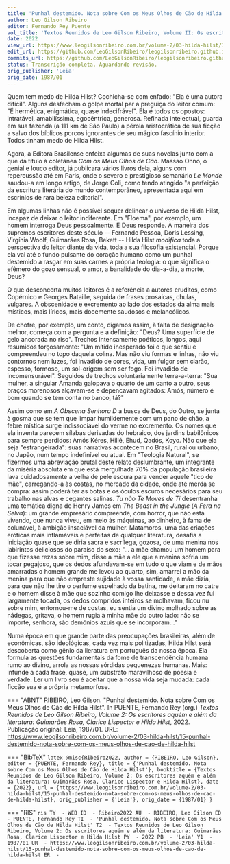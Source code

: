 ```yaml
---
title: 'Punhal destemido. Nota sobre Com os Meus Olhos de Cão de Hilda Hilst'
author: Leo Gilson Ribeiro
editor: Fernando Rey Puente
vol_title: 'Textos Reunidos de Leo Gilson Ribeiro, Volume II: Os escritores aquém e além da literatura: Guimarães Rosa, Clarice Lispector e Hilda Hilst'
date: 2022
view_url: https://www.leogilsonribeiro.com.br/volume-2/03-hilda-hilst/15-punhal-destemido-nota-sobre-com-os-meus-olhos-de-cao-de-hilda-hilst
edit_url: https://github.com/LeoGilsonRibeiro/leogilsonribeiro.github.io/edit/main//docs/markdown/volume-2/03-hilda-hilst/15-punhal-destemido-nota-sobre-com-os-meus-olhos-de-cao-de-hilda-hilst.md
commits_url: https://github.com/LeoGilsonRibeiro/leogilsonribeiro.github.io/commits/main/docs/markdown/volume-2/03-hilda-hilst/15-punhal-destemido-nota-sobre-com-os-meus-olhos-de-cao-de-hilda-hilst.md
status: Transcrição completa. Aguardando revisão.
orig_publisher: 'Leia'
orig_date: 1987/01
---
```


Quem tem medo de Hilda Hilst? Cochicha-se com enfado: "Ela é uma autora difícil". Alguns desfecham o golpe mortal par a preguiça do leitor comum: "É hermética, enigmática, quase indecifrável". Ela é todos os opostos: intratável, amabilíssima, egocêntrica, generosa. Refinada intelectual, guarda em sua fazenda (a 111 km de São Paulo) a pérola aristocrática de sua ficção a salvo dos bíblicos porcos ignorantes de seu mágico fascínio interior. Todos tinham medo de Hilda Hilst.

Agora, a Editora Brasilense enfeixa algumas de suas novelas junto com a que dá título à coletânea *Com os Meus Olhos de Cão*. Massao Ohno, o genial e louco editor, já publicara vários livros dela, alguns com repercussão até em Paris, onde o severo e prestigioso semanário *Le Monde* saudou-a em longo artigo, de Jorge Coli, como tendo atingido "a perfeição da escritura literária do mundo contemporâneo, apresentada aqui em escrínios de rara beleza editorial".

Em algumas linhas não é possível sequer delinear o universo de Hilda Hilst, incapaz de deixar o leitor indiferente. Em "Floema", por exemplo, um homem interroga Deus pessoalmente. E Deus responde. À maneira dos supremos escritores deste século -- Fernando Pessoa, Doris Lessing, Virgínia Woolf, Guimarães Rosa, Bekett -- Hilda Hilst *modifica* toda a perspectiva do leitor diante da vida, toda a sua filosofia existencial. Porque ela vai até o fundo pulsante do coração humano como um punhal destemido a rasgar em suas carnes a própria teologia: o que significa o efêmero do gozo sensual, o amor, a banalidade do dia-a-dia, a morte, Deus?

O que desconcerta muitos leitores é a referência a autores eruditos, como Copérnico e Georges Bataille, seguida de frases prosaicas, chulas, vulgares. A obscenidade e excremento ao lado dos estados da alma mais místicos, mais líricos, mais docemente saudosos e melancólicos.

De chofre, por exemplo, um conto, digamos assim, à falta de designação melhor, começa com a pergunta e a definição: "Deus? Uma superfície de gelo ancorada no riso". Trechos intensamente poéticos, longos, aqui resumidos forçosamente: "Um mítido inesperado foi o que sentiu e compreendeu no topo daquela colina. Mas não viu formas e linhas, não viu contornos nem luzes, foi invadido de cores, vida, um fulgor sem clarão, espesso, formoso, um sol-origem sem ser fogo. Foi invadido de incomensurável". Seguidos de trechos voluntariamente terra-a-terra: "Sua mulher, a singular Amanda galopava o quarto de um canto a outro, seus braços morenosos alçavam-se e depencavam agitados: Amós, número é bom quando se tem conta no banco, tá?"

Assim como em *A Obscena Senhora D* a busca de Deus, do Outro, se junta à gosma que se tem que limpar humildemente com um pano de chão, a febre mística surge indissociável do verme no excremento. Os nomes que ela inventa parecem sílabas derivadas do hebraico, dos jardins babilônicos para sempre perdidos: Amós Kéres, Hillé, Ehud, Qadós, Koyo. Não que ela seja "estrangeirada": suas narrativas acontecem no Brasil, rural ou urbano, no Japão, num tempo indefinível ou atual. Em "Teologia Natural", se fizermos uma abreviação brutal deste relato deslumbrante, um integrante da miséria absoluta em que está mergulhada 70% da população brasileira lava cuidadosamente a velha de pele escura para vender aquele "tico de mãe", carregando-a às costas, no mercado da cidade, onde até merda se compra: assim poderá ter as botas e os óculos escuros necesários para seu trabalho nas alvas e cegantes salinas. *Tu não Te Moves de Ti* desentranha uma temática digna de Henry James em *The Beast in the Jungle* (*A Fera na Selva*): um grande empresário compreende, com horror, que não está vivendo, que nunca viveu, em meio às máquinas, ao dinheiro, à fama de colunável, à ambição insaciável da mulher. Matamoros, uma das criações eróticas mais inflamáveis e perfeitas de qualquer literatura, desafia a iniciação quase que se diria sacra e sacrílega, gozosa, de uma menina nos labirintos deliciosos do paraíso do sexo: "\... a mãe chamou um homem para que fizesse rezas sobre mim, disse a mãe a ele que a menina sofria um tocar pegajoso, que os dedos afundavam-se em tudo o que viam e de mãos amarradas o homem grande me levou ao quarto, sim, amarrei a mão da menina para que não empreste sujidade à vossa santidade, a mãe dizia, para que não lhe tire o perfume espelhado da batina, me deitaram no catre e o homem disse à mãe que sozinho comigo lhe deixasse e dessa vez fui largamente tocada, os dedos compridos inteiros se molhavam, ficou nu sobre mim, entornou-me de costas, eu sentia um divino molhado sobre as nádegas, gritava, o homem rugia à minha mãe do outro lado: não se importe, senhora, são demônios azuis que se incorporam\..."

Numa época em que grande parte das preocupações brasileiras, além de econômicas, são ideológicas, cada vez mais politizadas, Hilda Hilst será descoberta como gênio da lieratura em português da nossa época. Ela formula as questões fundamentais da fome de transcendência humana rumo ao divino, arrola as nossas sórdidas pequenezas humanas. Mais: infunde a cada frase, quase, um substrato maravilhoso de poesia e verdade. Ler um livro seu é aceitar que a nossa vida seja mudada: cada ficção sua é a própria metamorfose.


=== "ABNT"
    RIBEIRO, Leo Gilson. "Punhal destemido. Nota sobre Com os Meus Olhos de Cão de Hilda Hilst". In PUENTE, Fernando Rey (org.) <em>Textos Reunidos de Leo Gilson Ribeiro, Volume 2: Os escritores aquém e além da literatura: Guimarães Rosa, Clarice Lispector e Hilda Hilst</em>, 2022. Publicação original: Leia, 1987/01. URL: <a href="stable_url">https://www.leogilsonribeiro.com.br/volume-2/03-hilda-hilst/15-punhal-destemido-nota-sobre-com-os-meus-olhos-de-cao-de-hilda-hilst</a>

=== "BibTeX"
    ```latex
    @misc{Ribeiro2022,
    author = {RIBEIRO, Leo Gilson},
    editor = {PUENTE, Fernando Rey},
    title = {'Punhal destemido. Nota sobre Com os Meus Olhos de Cão de Hilda Hilst'},
    booktitle = {Textos Reunidos de Leo Gilson Ribeiro, Volume 2: Os escritores aquém e além da literatura: Guimarães Rosa, Clarice Lispector e Hilda Hilst},
    date = {2022},
    url = {https://www.leogilsonribeiro.com.br/volume-2/03-hilda-hilst/15-punhal-destemido-nota-sobre-com-os-meus-olhos-de-cao-de-hilda-hilst},
    orig_publisher = {'Leia'},
    orig_date = {1987/01}
    }
    ```

=== "RIS"
    ```ris
    TY  - WEB
    ID  - Ribeiro2022
    AU  - RIBEIRO, Leo Gilson
    ED  - PUENTE, Fernando Rey
    TI  - 'Punhal destemido. Nota sobre Com os Meus Olhos de Cão de Hilda Hilst'
    T2  - Textos Reunidos de Leo Gilson Ribeiro, Volume 2: Os escritores aquém e além da literatura: Guimarães Rosa, Clarice Lispector e Hilda Hilst
    PY  - 2022
    PB  - 'Leia'
    Y1  - 1987/01
    UR  - https://www.leogilsonribeiro.com.br/volume-2/03-hilda-hilst/15-punhal-destemido-nota-sobre-com-os-meus-olhos-de-cao-de-hilda-hilst
    ER  - 
    ```
